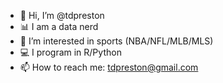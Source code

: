 - 👋 Hi, I’m @tdpreston
- 📊 I am a data nerd
- 👀 I’m interested in sports (NBA/NFL/MLB/MLS)
- 💻 I program in R/Python
- 📫 How to reach me: tdpreston@gmail.com

<!---
tdpreston/tdpreston is a ✨ special ✨ repository because its `README.md` (this file) appears on your GitHub profile.
You can click the Preview link to take a look at your changes.
--->
